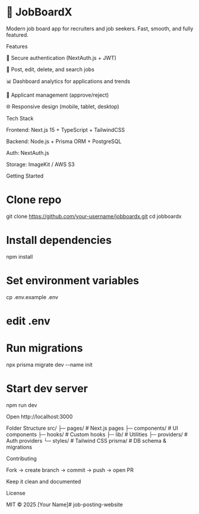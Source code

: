 <h1>🚀 JobBoardX</h1>

Modern job board app for recruiters and job seekers. Fast, smooth, and fully featured.

Features

🔐 Secure authentication (NextAuth.js + JWT)

💼 Post, edit, delete, and search jobs

📊 Dashboard analytics for applications and trends

📝 Applicant management (approve/reject)

🌐 Responsive design (mobile, tablet, desktop)

Tech Stack

Frontend: Next.js 15 + TypeScript + TailwindCSS

Backend: Node.js + Prisma ORM + PostgreSQL

Auth: NextAuth.js

Storage: ImageKit / AWS S3

Getting Started
# Clone repo
git clone https://github.com/your-username/jobboardx.git
cd jobboardx

# Install dependencies
npm install

# Set environment variables
cp .env.example .env
# edit .env

# Run migrations
npx prisma migrate dev --name init

# Start dev server
npm run dev


Open http://localhost:3000

Folder Structure
src/
├─ pages/          # Next.js pages
├─ components/     # UI components
├─ hooks/          # Custom hooks
├─ lib/            # Utilities
├─ providers/      # Auth providers
└─ styles/         # Tailwind CSS
prisma/            # DB schema & migrations

Contributing

Fork → create branch → commit → push → open PR

Keep it clean and documented

License

MIT © 2025 [Your Name]# job-posting-website

